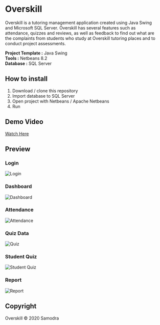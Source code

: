 # Overskill
Overskill is a tutoring management application created using Java Swing and Microsoft SQL Server. Overskill has several features such as attendance, quizzes and reviews, as well as feedback to find out what are the complaints from students who study at Overskill tutoring places and to conduct project assessments.

**Project Template :** Java Swing<br>
**Tools :** Netbeans 8.2<br>
**Database :** SQL Server<br>

## How to install
1. Download / clone this repository
2. Import database to SQL Server
3. Open project with Netbeans / Apache Netbeans
4. Run

## Demo Video
<a href="https://drive.google.com/file/d/1k0z3eZyWMkgk3XSKdrRVfLxK0kkk__Um/view?usp=sharing" target="_blank">Watch Here</a>

## Preview ##
### Login ###
![Login](https://i.imgur.com/zx35cCX.png)

### Dashboard ###
![Dashboard](https://i.imgur.com/K99VJKV.png)

### Attendance ###
![Attendance](https://i.imgur.com/4W67Jdh.png)

### Quiz Data ###
![Quiz](https://i.imgur.com/g1Bq4HG.png)

### Student Quiz ###
![Student Quiz](https://i.imgur.com/zuDqqyY.png)

### Report ###
![Report](https://i.imgur.com/LikjqIy.png)


## Copyright ##
Overskill © 2020 Samodra
